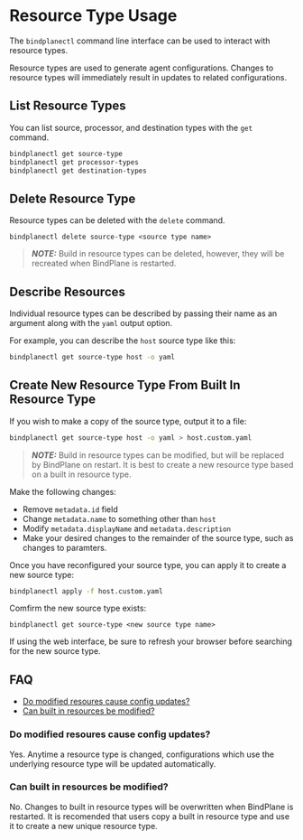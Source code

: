 # Resource Type Usage

The `bindplanectl` command line interface can be used to interact with resource types.

Resource types are used to generate agent configurations. Changes to resource types
will immediately result in updates to related configurations.

## List Resource Types

You can list source, processor, and destination types with the `get` command.

```bash
bindplanectl get source-type
bindplanectl get processor-types
bindplanectl get destination-types
```

## Delete Resource Type

Resource types can be deleted with the `delete` command.

```
bindplanectl delete source-type <source type name>
```

> **_NOTE:_**  Build in resource types can be deleted, however, they will be recreated when BindPlane is restarted.

## Describe Resources

Individual resource types can be described by passing their name as
an argument along with the `yaml` output option. 

For example, you can describe the `host` source type like this:

```bash
bindplanectl get source-type host -o yaml
```

## Create New Resource Type From Built In Resource Type

If you wish to make a copy of the source type, output it to a file:

```bash
bindplanectl get source-type host -o yaml > host.custom.yaml
```

> **_NOTE:_**  Build in resource types can be modified, but will be replaced by BindPlane on restart. It is best to create a new resource type based on a built in resource type.

Make the following changes:
- Remove `metadata.id` field
- Change `metadata.name` to something other than `host`
- Modify `metadata.displayName` and `metadata.description`
- Make your desired changes to the remainder of the source type, such as changes to paramters.

Once you have reconfigured your source type, you can apply it to create a new source type:

```bash
bindplanectl apply -f host.custom.yaml
```

Comfirm the new source type exists:

```
bindplanectl get source-type <new source type name>
```

If using the web interface, be sure to refresh your browser before searching for the new source type.

## FAQ

- [Do modified resoures cause config updates?](./usage.md#do-modified-resoures-cause-config-updates)
- [Can built in resources be modified?](./usage.md#can-built-in-resources-be-modified)

### Do modified resoures cause config updates?

Yes. Anytime a resource type is changed, configurations which use the underlying resource type will be updated
automatically.

### Can built in resources be modified?

No. Changes to built in resource types will be overwritten when BindPlane is restarted. It
is recomended that users copy a built in resource type and use it to create a new
unique resource type.
